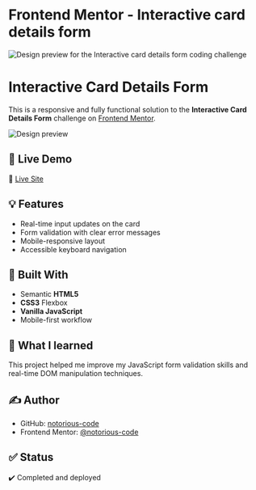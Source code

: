 # Frontend Mentor - Interactive card details form

![Design preview for the Interactive card details form coding challenge](preview.jpg)


# Interactive Card Details Form

This is a responsive and fully functional solution to the **Interactive Card Details Form** challenge on [Frontend Mentor](https://www.frontendmentor.io/challenges/interactive-card-details-form-XpS8cKZDWw).

![Design preview](./design/desktop-preview.jpg)

## 🚀 Live Demo

🔗 [Live Site](https://notorious-code.github.io/interactive-card-details-form/)

## 💡 Features

- Real-time input updates on the card
- Form validation with clear error messages
- Mobile-responsive layout
- Accessible keyboard navigation

## 📁 Built With

- Semantic **HTML5**
- **CSS3** Flexbox
- **Vanilla JavaScript**
- Mobile-first workflow

## 🧠 What I learned

This project helped me improve my JavaScript form validation skills and real-time DOM manipulation techniques.

## ✍️ Author

- GitHub: [notorious-code](https://github.com/notorious-code)
- Frontend Mentor: [@notorious-code](https://www.frontendmentor.io/profile/notorious-code)

## ✅ Status

✔️ Completed and deployed
